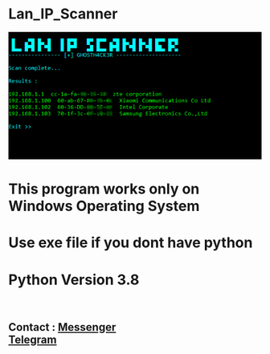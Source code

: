 # Lan_IP_Scanner

![screenshot](https://github.com/GH0STH4CKER/Lan_IP_Scanner/blob/main/Lan_IP_Scanner_SCREENSHOT2.png?raw=true)

# This program works only on Windows Operating System 

# Use exe file if you dont have python 

# Python Version 3.8
<br>
<h2> Contact : 
<a href="https://m.me/dimuth92">Messenger</a><br>
<a href="https://t.me/Dimuth92">Telegram</a>
</h2>
